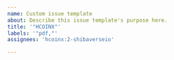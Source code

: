 ```yaml
---
name: Custom issue template
about: Describe this issue template's purpose here.
title: '"HCOINX"'
labels: '"pdf,"'
assignees: 'hcoinx:2-shibaverseio'

---
```




